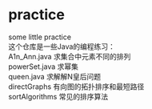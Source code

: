 # practice
some little practice  
这个仓库是一些Java的编程练习：  
A1n_Ann.java 求集合中元素不同的排列  
powerSet.java 求幂集  
queen.java 求解解N皇后问题  
directGraphs 有向图的拓扑排序和最短路径  
sortAlgorithms 常见的排序算法
